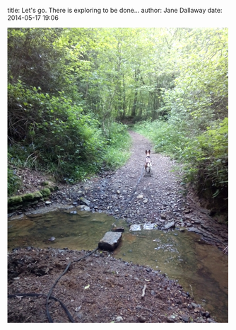 
title: Let's go. There is exploring to be done...
author: Jane Dallaway
date: 2014-05-17 19:06

<div><a href="/media/tp_IMG_20140517_140924.jpg"><img src="/media/tp_thumb_IMG_20140517_140924.jpg" width="500" height="667"/></a></div>


  
      